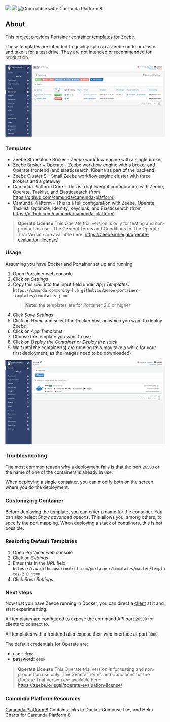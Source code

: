 [![](https://img.shields.io/badge/Community%20Extension-An%20open%20source%20community%20maintained%20project-FF4700)](https://github.com/camunda-community-hub/community)
[![](https://img.shields.io/badge/Lifecycle-Stable-brightgreen)](https://github.com/Camunda-Community-Hub/community/blob/main/extension-lifecycle.md#stable-)
![Compatible with: Camunda Platform 8](https://img.shields.io/badge/Compatible%20with-Camunda%20Platform%208-0072Ce)


## About

This project provides [Portainer](https://www.portainer.io/) container templates for [Zeebe](https://zeebe.io/).

These templates are intended to quickly spin up a Zeebe node or cluster and take it for a test drive. They are not intended or recommended for production.

![Demo of portainer templates](assets/demo.gif "Demo")

### Templates

- Zeebe Standalone Broker - Zeebe workflow engine with a single broker
- Zeebe Broker + Operate - Zeebe workflow engine with a broker and Operate frontend (and elasticsearch, Kibana as part of the backend)
- Zeebe Cluster S - Small Zeebe workflow engine cluster with three brokers and a gateway
- Camunda Platform Core - This is a lightweight configuration with Zeebe, Operate, Tasklist, and Elasticsearch (from https://github.com/camunda/camunda-platform)
- Camunda Platform - This is a full configuration with Zeebe, Operate, Tasklist, Optimize, Identity, Keycloak, and Elasticsearch (from https://github.com/camunda/camunda-platform)

> **Operate License** This Operate trial version is only for testing and non-production use . The General Terms and Conditions for the Operate Trial Version are available here: https://zeebe.io/legal/operate-evaluation-license/

### Usage

Assuming you have Docker and Portainer set up and running:

1. Open Portainer web console
1. Click on _Settings_
1. Copy this _URL_ into the input field under _App Templates_: `https://camunda-community-hub.github.io/zeebe-portainer-templates/templates.json`
   > **Note:** the templates are for Portainer 2.0 or higher
1. Click _Save Settings_
1. Click on _Home_ and select the Docker host on which you want to deploy Zeebe
1. Click on _App Templates_
1. Choose the template you want to use
1. Click on _Deploy the Container_ or _Deploy the stack_
1. Wait until the container(s) are running (this may take a while for your first deployment, as the images need to be downloaded)

![Usage of portainer templates](assets/usage.gif "Usage")

### Troubleshooting

The most common reason why a deployment fails is that the port `26500` or the name of one of the containers is already in use.

When deploying a single container, you can modify both on the screen where you do the deployment:

### Customizing Container

Before deploying the template, you can enter a name for the container. You can also select _Show advanced options_. This allows you, among others, to specify the port mapping.
When deploying a stack of containers, this is not possible.

### Restoring Default Templates

1. Open Portainer web console
1. Click on _Settings_
1. Enter this in the _URL_ field `https://raw.githubusercontent.com/portainer/templates/master/templates-2.0.json`
1. Click _Save Settings_

### Next steps

Now that you have Zeebe running in Docker, you can direct a [client]([https://docs.zeebe.io/clients/index.html) at it and start experimenting.

All templates are configured to expose the command API port `26500` for clients to connect to.

All templates with a frontend also expose their web interface at port `8080`.

The default credentials for Operate are:

- user: `demo`
- password: `demo`

> **Operate License** This Operate trial version is for testing and non-production use only. The General Terms and Conditions for the Operate Trial Version are available here: https://zeebe.io/legal/operate-evaluation-license/

### Camunda Platform Resources

[Camunda Platform 8](https://github.com/camunda/camunda-platform) Contains links to Docker Compose files and Helm Charts for Camunda Platform 8
